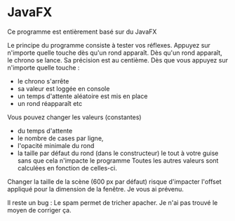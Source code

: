 # JavaFX
Ce programme est entièrement basé sur du JavaFX

Le principe du programme consiste à tester vos réflexes.
Appuyez sur n'importe quelle touche dès qu'un rond apparaît.
Dès qu'un rond apparaît, le chrono se lance. Sa précision est au centième.
Dès que vous appuyez sur n'importe quelle touche :
- le chrono s'arrête
- sa valeur est loggée en console
- un temps d'attente aléatoire est mis en place
- un rond réapparaît etc

Vous pouvez changer les valeurs (constantes)
- du temps d'attente
- le nombre de cases par ligne, 
- l'opacité minimale du rond
- la taille par défaut du rond (dans le constructeur)
le tout à votre guise sans que cela n'impacte le programme
Toutes les autres valeurs sont calculées en fonction de celles-ci.

Changer la taille de la scène (600 px par défaut) risque d'impacter l'offset appliqué pour la dimension de la fenêtre.
Je vous ai prévenu.

Il reste un bug : Le spam permet de tricher apacher. Je n'ai pas trouvé le moyen de corriger ça.


